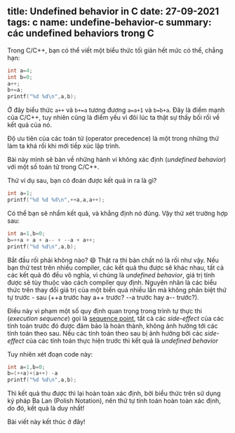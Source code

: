 title: Undefined behavior in C
date: 27-09-2021
tags: c
name: undefine-behavior-c
summary: các undefined behaviors trong C
-------------------------------

Trong C/C++, bạn có thể viết một biểu thức tối giản hết mức có thể, chẳng hạn:

```c
int a=4;
int b=0;
a++;
b+=a;
printf("%d %d\n",a,b);
```

Ở đây biểu thức `a++` và `b+=a` tương đương `a=a+1` và `b=b+a`. Đây là điểm mạnh của C/C++, tuy nhiên cũng là điểm yếu vì đôi lúc ta thật sự thấy bối rối về kết quả của nó.

Độ ưu tiên của các toán tử (operator precedence) là một trong những thứ làm ta khá rối khi mới tiếp xúc lập trình.

Bài này mình sẽ bàn về những hành vi không xác định (*undefined behavior*) với một số toán tử trong C/C++.

Thử ví dụ sau, bạn có đoán được kết quả in ra là gì?

```c
int a=1;
printf("%d %d %d\n",++a,a,a++);
```

Có thể bạn sẽ nhẩm kết quả, và khẳng định nó đúng. Vậy thử xét trường hợp sau:

```c
int a=1,b=0;
b=++a + a + a-- + --a + a++;
printf("%d %d\n",a,b);
```

Bắt đầu rối phải không nào? :smile: Thật ra thì bản chất nó là rối như vậy. Nếu bạn thử test trên nhiều compiler, các kết quả thu được sẽ khác nhau, tất cả các kết quả đó đều vô nghĩa, vì chúng là *undefined behavior*, giá trị tính được sẽ tùy thuộc vào cách compiler quy định. Nguyên nhân là các biểu thức trên thay đổi giá trị của một biến quá nhiều lần mà không phân biệt thứ tự trước -  sau (++a trước hay a++ trước? --a trước hay a-- trước?).

Điều này vi phạm một số quy định quan trọng trong trình tự thực thi (*execution sequence*) gọi là [sequence point](https://en.wikipedia.org/wiki/Sequence_point), tất cả các *side-effect* của các tính toán trước đó được đảm bảo là hoàn thành, không ảnh hưởng tới các tính toán theo sau. Nếu các tính toán theo sau bị ảnh hưởng bởi các *side-effect* của các tính toán thực hiện trước thì kết quả là *undefined behavior*

Tuy nhiên xét đoạn code này:

```c
int a=1,b=0;
b=(++a)+(a++) -a
printf("%d %d\n",a,b);
```

Thì kết quả thu được thì lại hoàn toàn xác định, bởi biểu thức trên sử dụng ký pháp Ba Lan (Polish Notation), nên thứ tự tính toán hoàn toàn xác định, do đó, kết quả là duy nhất!

Bài viết này kết thúc ở đây!

